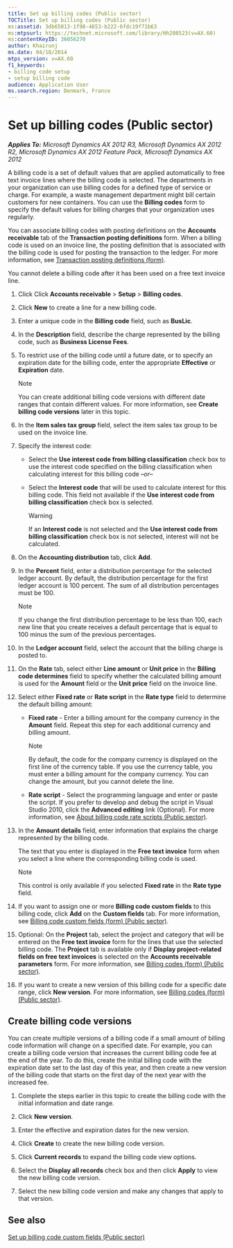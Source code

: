 ```yaml
---
title: Set up billing codes (Public sector)
TOCTitle: Set up billing codes (Public sector)
ms:assetid: 3db65013-1f98-4653-b222-6fdc19f71b63
ms:mtpsurl: https://technet.microsoft.com/library/Hh208523(v=AX.60)
ms:contentKeyID: 36056270
author: Khairunj
ms.date: 04/18/2014
mtps_version: v=AX.60
f1_keywords:
- billing code setup
- setup billing code
audience: Application User
ms.search.region: Denmark, France
---
```


# Set up billing codes (Public sector) 


_**Applies To:** Microsoft Dynamics AX 2012 R3, Microsoft Dynamics AX 2012 R2, Microsoft Dynamics AX 2012 Feature Pack, Microsoft Dynamics AX 2012_

A billing code is a set of default values that are applied automatically to free text invoice lines where the billing code is selected. The departments in your organization can use billing codes for a defined type of service or charge. For example, a waste management department might bill certain customers for new containers. You can use the **Billing codes** form to specify the default values for billing charges that your organization uses regularly.

You can associate billing codes with posting definitions on the **Accounts receivable** tab of the **Transaction posting definitions** form. When a billing code is used on an invoice line, the posting definition that is associated with the billing code is used for posting the transaction to the ledger. For more information, see [Transaction posting definitions (form)](https://technet.microsoft.com/library/hh242550\(v=ax.60\)).

You cannot delete a billing code after it has been used on a free text invoice line.

1.  Click Click **Accounts receivable** \> **Setup** \> **Billing codes**.

2.  Click **New** to create a line for a new billing code.

3.  Enter a unique code in the **Billing code** field, such as **BusLic**.

4.  In the **Description** field, describe the charge represented by the billing code, such as **Business License Fees**.

5.  To restrict use of the billing code until a future date, or to specify an expiration date for the billing code, enter the appropriate **Effective** or **Expiration** date.
    

    > [!NOTE]
    > <P>You can create additional billing code versions with different date ranges that contain different values. For more information, see <STRONG>Create billing code versions</STRONG> later in this topic.</P>



6.  In the **Item sales tax group** field, select the item sales tax group to be used on the invoice line.

7.  Specify the interest code:
    
      - Select the **Use interest code from billing classification** check box to use the interest code specified on the billing classification when calculating interest for this billing code *–or–*
    
      - Select the **Interest code** that will be used to calculate interest for this billing code. This field not available if the **Use interest code from billing classification** check box is selected.
        

        > [!WARNING]
        > <P>If an <STRONG>Interest code</STRONG> is not selected and the <STRONG>Use interest code from billing classification</STRONG> check box is not selected, interest will not be calculated.</P>



8.  On the **Accounting distribution** tab, click **Add**.

9.  In the **Percent** field, enter a distribution percentage for the selected ledger account. By default, the distribution percentage for the first ledger account is 100 percent. The sum of all distribution percentages must be 100.
    

    > [!NOTE]
    > <P>If you change the first distribution percentage to be less than 100, each new line that you create receives a default percentage that is equal to 100 minus the sum of the previous percentages.</P>



10. In the **Ledger account** field, select the account that the billing charge is posted to.

11. On the **Rate** tab, select either **Line amount** or **Unit price** in the **Billing code determines** field to specify whether the calculated billing amount is used for the **Amount** field or the **Unit price** field on the invoice line.

12. Select either **Fixed rate** or **Rate script** in the **Rate type** field to determine the default billing amount:
    
      - **Fixed rate** - Enter a billing amount for the company currency in the **Amount** field. Repeat this step for each additional currency and billing amount.
        

        > [!NOTE]
        > <P>By default, the code for the company currency is displayed on the first line of the currency table. If you use the currency table, you must enter a billing amount for the company currency. You can change the amount, but you cannot delete the line.</P>

    
      - **Rate script** - Select the programming language and enter or paste the script. If you prefer to develop and debug the script in Visual Studio 2010, click the **Advanced editing** link (Optional). For more information, see [About billing code rate scripts (Public sector)](about-billing-code-rate-scripts-public-sector.md).

13. In the **Amount details** field, enter information that explains the charge represented by the billing code.
    
    The text that you enter is displayed in the **Free text invoice** form when you select a line where the corresponding billing code is used.
    

    > [!NOTE]
    > <P>This control is only available if you selected <STRONG>Fixed rate</STRONG> in the <STRONG>Rate type</STRONG> field.</P>



14. If you want to assign one or more **Billing code custom fields** to this billing code, click **Add** on the **Custom fields** tab. For more information, see [Billing code custom fields (form) (Public sector)](https://technet.microsoft.com/library/hh208512\(v=ax.60\)).

15. Optional: On the **Project** tab, select the project and category that will be entered on the **Free text invoice** form for the lines that use the selected billing code. The **Project** tab is available only if **Display project-related fields on free text invoices** is selected on the **Accounts receivable parameters** form. For more information, see [Billing codes (form) (Public sector)](https://technet.microsoft.com/library/hh208543\(v=ax.60\)).

16. If you want to create a new version of this billing code for a specific date range, click **New version**. For more information, see [Billing codes (form) (Public sector)](https://technet.microsoft.com/library/hh208543\(v=ax.60\)).

## Create billing code versions

You can create multiple versions of a billing code if a small amount of billing code information will change on a specified date. For example, you can create a billing code version that increases the current billing code fee at the end of the year. To do this, create the initial billing code with the expiration date set to the last day of this year, and then create a new version of the billing code that starts on the first day of the next year with the increased fee.

1.  Complete the steps earlier in this topic to create the billing code with the initial information and date range.

2.  Click **New version**.

3.  Enter the effective and expiration dates for the new version.

4.  Click **Create** to create the new billing code version.

5.  Click **Current records** to expand the billing code view options.

6.  Select the **Display all records** check box and then click **Apply** to view the new billing code version.

7.  Select the new billing code version and make any changes that apply to that version.

## See also

[Set up billing code custom fields (Public sector)](set-up-billing-code-custom-fields-public-sector.md)

  


